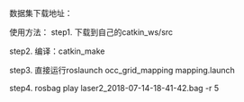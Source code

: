 

数据集下载地址：


使用方法：
step1. 下载到自己的catkin_ws/src

step2. 编译：catkin_make

step3. 直接运行roslaunch occ_grid_mapping mapping.launch

step4. rosbag play laser2_2018-07-14-18-41-42.bag -r 5
